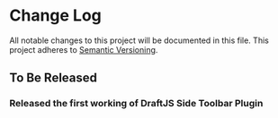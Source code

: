 # Change Log

All notable changes to this project will be documented in this file.
This project adheres to [Semantic Versioning](http://semver.org/).

## To Be Released

### Released the first working of DraftJS Side Toolbar Plugin
